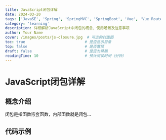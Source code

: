 ```yaml
---
title: JavaScript闭包详解
date: 2024-03-20
tags: ['JavaSE', 'Spring', 'SpringMVC', 'SpringBoot', 'Vue', 'Vue Router']
category: 'learning'
description: 详细解析JavaScript中闭包的概念、使用场景及注意事项
author: Your Name
cover: /images/posts/js-closure.jpg  # 可选的封面图
toc: true                           # 是否显示目录
top: false                          # 是否置顶
draft: false                        # 是否为草稿
readingTime: 10                     # 预计阅读时间（分钟）
---
```


# JavaScript闭包详解

## 概念介绍

闭包是指函数嵌套函数，内部函数就是闭包...

## 代码示例 